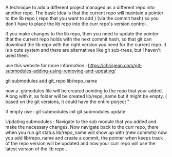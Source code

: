 
A technique to add a different project managed as a different repo into another repo. 
The basic idea is that the current repo will maintain a pointer to the lib repo ( repo that you want to add )
(via the commit hash)  so you don't have to place the lib repo into the curr repo's version control. 

If you make changes to the lib repo, then you need to update the pointer that the current repo holds with the next commit hash, 
so that git can download the lib repo with the right version you need for the current repo. 
It is a cute system and there are alternatives like git sub-trees, but I haven't used them. 



use this website for more information : https://chrisjean.com/git-submodules-adding-using-removing-and-updating/


git submodules add git_repo lib/repo_name

now a .gitmodules file will be created pointing to the repo that your added. 
Along with it, as folder will be created lib/repo_name but it might be empty. ( based on the git versions, it could have the entire porject "

If empty use : 
	git submodules init
	git submodules update

Updating submodules : 
	Navigate to the sub module that you added and make the necessary changes. 
	Now navigate back to the curr repo, there when you run git status
	lib/repo_name will show up with (new commits)
	now you add lib/repo_name and create a commit, the pointer when keeps track of the repo version will be updated and now your curr repo 
	will use the latest version of the lib repo . 



